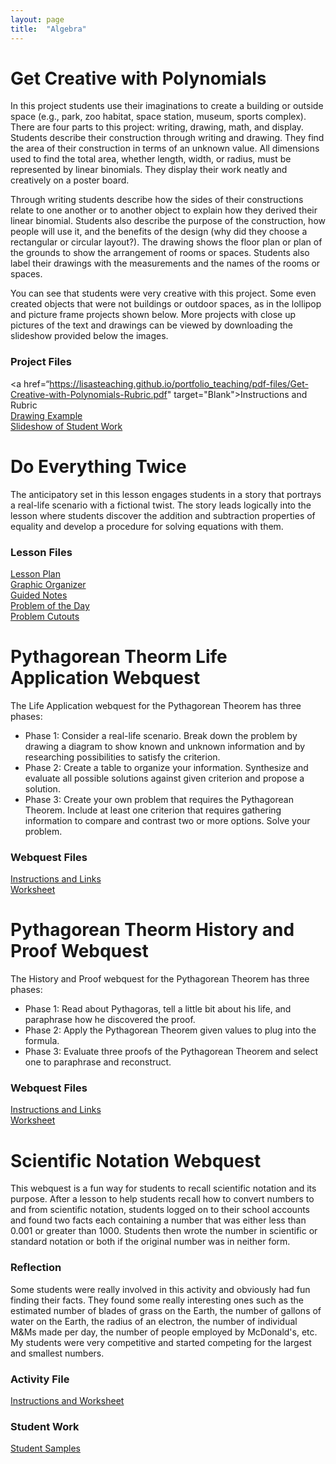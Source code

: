 ```yaml
---
layout: page
title:  "Algebra"
---
```


# Get Creative with Polynomials
  
In this project students use their imaginations to create a building or outside space (e.g., park, zoo habitat, space station, museum, sports complex). There are four parts to this project: writing, drawing, math, and display. Students describe their construction through writing and drawing. They find the area of their construction in terms of an unknown value. All dimensions used to find the total area, whether length, width, or radius, must be represented by linear binomials. They display their work neatly and creatively on a poster board.

Through writing students describe how the sides of their constructions relate to one another or to another object to explain how they derived their linear binomial. Students also describe the purpose of the construction, how people will use it, and the benefits of the design (why did they choose a rectangular or circular layout?). The drawing shows the floor plan or plan of the grounds to show the arrangement of rooms or spaces. Students also label their drawings with the measurements and the names of the rooms or spaces.

You can see that students were very creative with this project. Some even created objects that were not buildings or outdoor spaces, as in the lollipop and picture frame projects shown below. More projects with close up pictures of the text and drawings can be viewed by downloading the slideshow provided below the images.

### Project Files
<a href=“https://lisasteaching.github.io/portfolio_teaching/pdf-files/Get-Creative-with-Polynomials-Rubric.pdf" target="Blank">Instructions and Rubric</a><br />
<a href="https://lisasteaching.github.io/portfolio_teaching/pdf-files/Get-Creative-with-Polynomials-Drawing-Ex.pdf" target="Blank">Drawing Example</a><br />
<a href="https://lisasteaching.github.io/portfolio_teaching/ppsx-files/Get-Creative-with-Polynomials.ppsx" target="Blank">Slideshow of Student Work</a>

# Do Everything Twice

The anticipatory set in this lesson engages students in a story that portrays a real-life scenario with a fictional twist. The story leads logically into the lesson where students discover the addition and subtraction properties of equality and develop a procedure for solving equations with them.
 
### Lesson Files
<a href="https://lisasteaching.github.io/portfolio_teaching/pdf-files/Do-Everything-Twice-Lesson.pdf" target="_blank">Lesson Plan</a><br/>
<a href="https://lisasteaching.github.io/portfolio_teaching/pdf-files/Do-Everything-Twice-GraphicOrg.pdf" target="_blank">Graphic Organizer</a><br/>
<a href="https://lisasteaching.github.io/portfolio_teaching/pdf-files/Do-Everything-Twice-GuidedNotes.pdf" target="_blank">Guided Notes</a><br/>
<a href="https://lisasteaching.github.io/portfolio_teaching/pdf-files/Do-Everything-Twice-Problem.pdf" target="_blank">Problem of the Day</a><br/>
<a href="https://lisasteaching.github.io/portfolio_teaching/pdf-files/Do-Everything-Twice-Problem-Cutouts.pdf" target="_blank">Problem Cutouts</a>

# Pythagorean Theorm Life Application Webquest

The Life Application webquest for the Pythagorean Theorem has three phases:</p>

* Phase 1: Consider a real-life scenario. Break down the problem by drawing a diagram to show known and unknown information and by researching possibilities to satisfy the criterion.
* Phase 2: Create a table to organize your information. Synthesize and evaluate all possible solutions against given criterion and propose a solution.
* Phase 3: Create your own problem that requires the Pythagorean Theorem. Include at least one criterion that requires gathering information to compare and contrast two or more options. Solve your problem.

### Webquest Files
<a href="https://lisasteaching.github.io/portfolio_teaching/pdf-files/pythagorean-theorem-life-app-webquest.pdf" target="_blank">Instructions and Links</a> <br/>
<a href="https://lisasteaching.github.io/portfolio_teaching/pdf-files/pythagorean-theorem-life-app-worksheet.pdf" target="_blank">Worksheet</a>

# Pythagorean Theorm History and Proof Webquest

The History and Proof webquest for the Pythagorean Theorem has three phases:</p>

* Phase 1: Read about Pythagoras, tell a little bit about his life, and paraphrase how he discovered the proof.
* Phase 2: Apply the Pythagorean Theorem given values to plug into the formula.
* Phase 3: Evaluate three proofs of the Pythagorean Theorem and select one to paraphrase and reconstruct.

### Webquest Files
<a href="https://lisasteaching.github.io/portfolio_teaching/pdf-files/pythagorean-theorem-history-proof-webquest.pdf" target="_blank">Instructions and Links</a> <br/>
<a href="https://lisasteaching.github.io/portfolio_teaching/pdf-files/pythagorean-theorem-history-proof-worksheet.pdf" target="_blank">Worksheet</a>

# Scientific Notation Webquest

This webquest is a fun way for students to recall scientific notation and its purpose. After a lesson to help students recall how to convert numbers to and from scientific notation, students logged on to their school accounts and found two facts each containing a number that was either less than 0.001 or greater than 1000. Students then wrote the number in scientific or standard notation or both if the original number was in neither form.

### Reflection
Some students were really involved in this activity and obviously had fun finding their facts. They found some really interesting ones such as the estimated number of blades of grass on the Earth, the number of gallons of water on the Earth, the radius of an electron, the number of individual M&Ms made per day, the number of people employed by McDonald's, etc. My students were very competitive and started competing for the largest and smallest numbers.
### Activity File
<a href=“https://lisasteaching.github.io/portfolio_teaching/pdf-files/Scientific-Notation-Webquest.pdf”>Instructions and Worksheet</a>
### Student Work
<a href=“https://lisasteaching.github.io/portfolio_teaching/pdf-files/Scientific-Notation-Student-Samples.pdf”>Student Samples</a>
